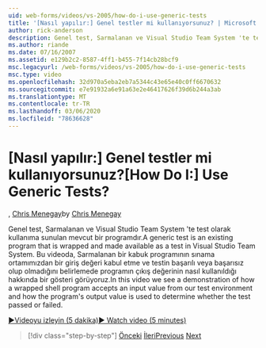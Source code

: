 ```yaml
---
uid: web-forms/videos/vs-2005/how-do-i-use-generic-tests
title: '[Nasıl yapılır:] Genel testler mi kullanıyorsunuz? | Microsoft Docs'
author: rick-anderson
description: Genel test, Sarmalanan ve Visual Studio Team System 'te test olarak kullanıma sunulan mevcut bir programdır. Bu videoda nasıl yapılacağını gösteren bir tanıtım görüyoruz...
ms.author: riande
ms.date: 07/16/2007
ms.assetid: e129b2c2-8587-4ff1-b455-7f14cb28bcf9
msc.legacyurl: /web-forms/videos/vs-2005/how-do-i-use-generic-tests
msc.type: video
ms.openlocfilehash: 32d970a5eba2eb7a5344c43e65e40c0ff6670632
ms.sourcegitcommit: e7e91932a6e91a63e2e46417626f39d6b244a3ab
ms.translationtype: MT
ms.contentlocale: tr-TR
ms.lasthandoff: 03/06/2020
ms.locfileid: "78636628"
---
```

# <a name="how-do-i-use-generic-tests"></a><span data-ttu-id="41b8a-105">[Nasıl yapılır:] Genel testler mi kullanıyorsunuz?</span><span class="sxs-lookup"><span data-stu-id="41b8a-105">[How Do I:] Use Generic Tests?</span></span>

<span data-ttu-id="41b8a-106">, [Chris Menegay](https://twitter.com/CMenegay)</span><span class="sxs-lookup"><span data-stu-id="41b8a-106">by [Chris Menegay](https://twitter.com/CMenegay)</span></span>

<span data-ttu-id="41b8a-107">Genel test, Sarmalanan ve Visual Studio Team System 'te test olarak kullanıma sunulan mevcut bir programdır.</span><span class="sxs-lookup"><span data-stu-id="41b8a-107">A generic test is an existing program that is wrapped and made available as a test in Visual Studio Team System.</span></span> <span data-ttu-id="41b8a-108">Bu videoda, Sarmalanan bir kabuk programının sınama ortamımızdan bir giriş değeri kabul etme ve testin başarılı veya başarısız olup olmadığını belirlemede programın çıkış değerinin nasıl kullanıldığı hakkında bir gösteri görüyoruz.</span><span class="sxs-lookup"><span data-stu-id="41b8a-108">In this video we see a demonstration of how a wrapped shell program accepts an input value from our test environment and how the program's output value is used to determine whether the test passed or failed.</span></span>

[<span data-ttu-id="41b8a-109">&#9654;Videoyu izleyin (5 dakika)</span><span class="sxs-lookup"><span data-stu-id="41b8a-109">&#9654; Watch video (5 minutes)</span></span>](https://channel9.msdn.com/Blogs/ASP-NET-Site-Videos/how-do-i-use-generic-tests)

> [!div class="step-by-step"]
> <span data-ttu-id="41b8a-110">[Önceki](how-do-i-enforce-coding-standards-with-code-analysis.md)
> [İleri](how-do-i-publish-and-analyze-test-results.md)</span><span class="sxs-lookup"><span data-stu-id="41b8a-110">[Previous](how-do-i-enforce-coding-standards-with-code-analysis.md)
[Next](how-do-i-publish-and-analyze-test-results.md)</span></span>
